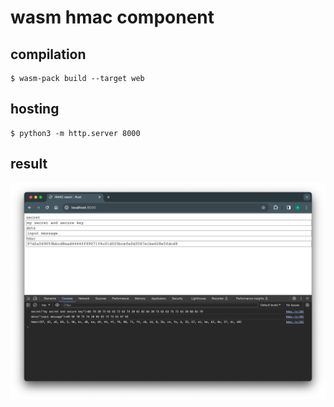<h1>wasm hmac component</h1>

<h2>compilation</h2>


```
$ wasm-pack build --target web
```

<h2>hosting</h2>

```
$ python3 -m http.server 8000
```

<h2>result</h2>

![wasm-hmac](img/Screenshot.png)
